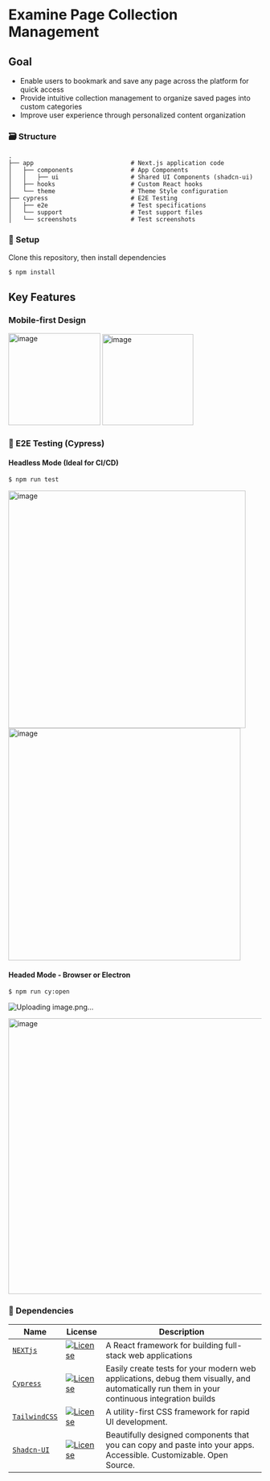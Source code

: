 # Examine Page Collection Management

## Goal
- Enable users to bookmark and save any page across the platform for quick access
- Provide intuitive collection management to organize saved pages into custom categories
- Improve user experience through personalized content organization

### 🗃️ Structure
    .
    ├── app                           # Next.js application code
    │   ├── components                # App Components
    │   │   ├── ui                    # Shared UI Components (shadcn-ui)
    │   ├── hooks                     # Custom React hooks
    │   └── theme                     # Theme Style configuration
    ├── cypress                       # E2E Testing
    │   ├── e2e                       # Test specifications
    │   └── support                   # Test support files
    │   └── screenshots               # Test screenshots

### :wrench: Setup

Clone this repository, then install dependencies

```bash
$ npm install
```

## Key Features

### Mobile-first Design
<img width="183" alt="image" src="https://github.com/user-attachments/assets/ce1ddc79-34ce-4a81-a1f2-564e0cdf17cf">
<img width="181" alt="image" src="https://github.com/user-attachments/assets/7cfe1de4-b597-4ce7-ad13-03870121031f">



###  🧪  E2E Testing (Cypress)

#### Headless Mode (Ideal for CI/CD)
```bash
$ npm run test
```
<img width="472" alt="image" src="https://github.com/user-attachments/assets/042c2c98-7e41-4004-991a-cbaee69084f7">

<img width="462" alt="image" src="https://github.com/user-attachments/assets/3497a233-c13d-4e4a-8500-001a8b4a4408">


#### Headed Mode - Browser or Electron 
```bash
$ npm run cy:open
```
![Uploading image.png…]()

<img width="548" alt="image" src="https://github.com/user-attachments/assets/4d95cb71-7c96-4660-84f0-809c4ebccfdf">


### :nut_and_bolt: Dependencies

| Name                                                                               | License                                                                                                                           | Description                                                                                                            
| -- | -- | -- |
| [`NEXTjs`](https://nextjs.org/)                                                 | [![License](https://img.shields.io/badge/License-MIT-green.svg)](https://github.com/vercel/next.js/blob/canary/license.md)                     | A React framework for building full-stack web applications
| [`Cypress`](https://cypress.io/)  | [![License](https://img.shields.io/badge/License-MIT-green.svg)](https://github.com/cypress-io/cypress/blob/develop/LICENSE)                     | Easily create tests for your modern web applications, debug them visually, and automatically run them in your continuous integration builds|
 | [`TailwindCSS`](https://tailwindcss.com/)  | [![License](https://img.shields.io/badge/License-MIT-green.svg)](https://github.com/shadcn-ui/ui/blob/main/LICENSE.md)                     | A utility-first CSS framework for rapid UI development.|
  | [`Shadcn-UI`](https://ui.shadcn.com/)  | [![License](https://img.shields.io/badge/License-MIT-green.svg)](https://github.com/shadcn-ui/ui/blob/main/LICENSE.md)                     | Beautifully designed components that you can copy and paste into your apps. Accessible. Customizable. Open Source.|E_R7P1EVHdgsB4orHxWGAOR9U8yLdONVNe1eS--XV0V7wee2PMwjCdKgS5SqFP-PAVAnPRDX-ctB9lkS?key=EPICO1nsF2BfAVl4JouOjA)

